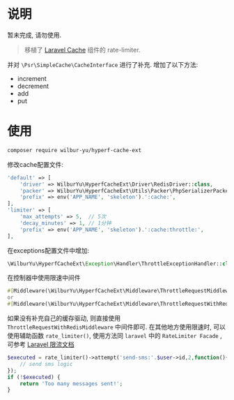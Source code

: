 # 说明
暂未完成, 请勿使用.

> 移植了 [Laravel Cache](https://github.com/laravel/framework) 组件的 rate-limiter.

并对 `\Psr\SimpleCache\CacheInterface` 进行了补充. 增加了以下方法:

- increment
- decrement
- add
- put

# 使用

```bash
composer require wilbur-yu/hyperf-cache-ext
```

修改cache配置文件:

```php
'default' => [
    'driver' => WilburYu\HyperfCacheExt\Driver\RedisDriver::class,
    'packer' => WilburYu\HyperfCacheExt\Utils\Packer\PhpSerializerPacker::class,
    'prefix' => env('APP_NAME', 'skeleton').':cache:',
],
'limiter' => [
    'max_attempts' => 5,  // 5次
    'decay_minutes' => 1, // 1分钟
    'prefix' => env('APP_NAME', 'skeleton').':cache:throttle:',
],
```

在exceptions配置文件中增加:

```php
\WilburYu\HyperfCacheExt\Exception\Handler\ThrottleExceptionHandler::class
```

在控制器中使用限速中间件

```php
#[Middleware(\WilburYu\HyperfCacheExt\Middleware\ThrottleRequestMiddleware::class)]
or
#[Middleware(\WilburYu\HyperfCacheExt\Middleware\ThrottleRequestWithRedisMiddleware::class)]
```

如果没有补充自己的缓存驱动, 则直接使用 `ThrottleRequestWithRedisMiddleware` 中间件即可. 在其他地方使用限速时, 可以使用辅助函数 `rate_limiter()`, 使用方法同 `laravel`
中的 `RateLimiter Facade`
, 可参考 [Laravel 限流文档](https://learnku.com/docs/laravel/8.5/current-limiting/11453)

```php
$executed = rate_limiter()->attempt('send-sms:'.$user->id,2,function(){
    // send sms logic
});
if (!$executed) {
    return 'Too many messages sent!';
}
```